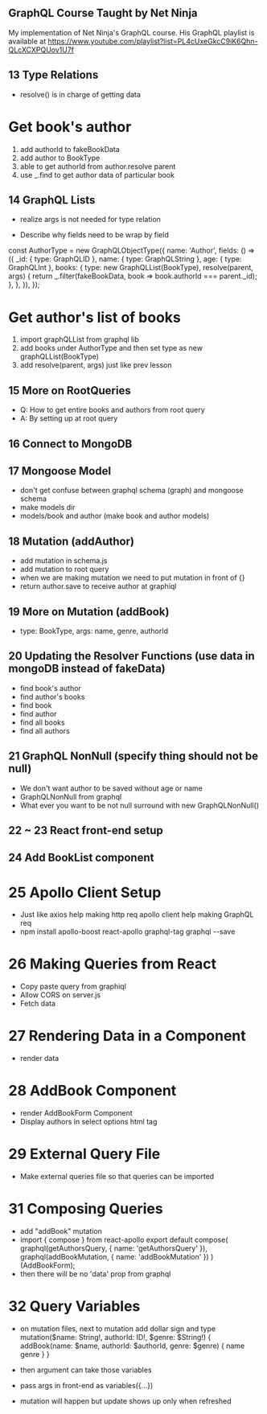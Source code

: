 ## GraphQL Course Taught by Net Ninja
My implementation of Net Ninja's GraphQL course.
His GraphQL playlist is available at 
https://www.youtube.com/playlist?list=PL4cUxeGkcC9iK6Qhn-QLcXCXPQUov1U7f

## 13 Type Relations
- resolve() is in charge of getting data

# Get book's author

1. add authorId to fakeBookData
2. add author to BookType
3. able to get authorId from author.resolve parent
4. use _.find to get author data of particular book

## 14 GraphQL Lists

- realize args is not needed for type relation

- Describe why fields need to be wrap by field

const AuthorType = new GraphQLObjectType({
  name: 'Author',
  fields: () => ({
    _id: { type: GraphQLID },
    name: { type: GraphQLString },
    age: { type: GraphQLInt },
    books: {
      type: new GraphQLList(BookType),
      resolve(parent, args) {
        return _.filter(fakeBookData, book => book.authorId === parent._id);
      },
    },
  }),
});

# Get author's list of books

1. import graphQLList from graphql lib
2. add books under AuthorType and then set type as new graphQLList(BookType)
3. add resolve(parent, args) just like prev lesson

## 15 More on RootQueries

- Q: How to get entire books and authors from root query
- A: By setting up at root query 

## 16 Connect to MongoDB

## 17 Mongoose Model

- don't get confuse between graphql schema (graph) and mongoose schema
- make models dir
- models/book and author (make book and author models)

## 18 Mutation (addAuthor)

- add mutation in schema.js
- add mutation to root query
- when we are making mutation we need to put mutation in front of {}
- return author.save to receive author at graphiql

## 19 More on Mutation (addBook)

- type: BookType, args: name, genre, authorId

## 20 Updating the Resolver Functions (use data in mongoDB instead of fakeData)

- find book's author
- find author's books
- find book
- find author
- find all books
- find all authors

## 21  GraphQL NonNull (specify thing should not be null)

- We don't want author to be saved without age or name
- GraphQLNonNull from graphql
- What ever you want to be not null surround with new GraphQLNonNull()

## 22 ~ 23 React front-end setup
## 24 Add BookList component

# 25 Apollo Client Setup

- Just like axios help making http req apollo client help making GraphQL req
- npm install apollo-boost react-apollo graphql-tag graphql --save

# 26 Making Queries from React

- Copy paste query from graphiql
- Allow CORS on server.js
- Fetch data

# 27 Rendering Data in a Component

- render data

# 28 AddBook Component

- render AddBookForm Component
- Display authors in select options html tag

# 29 External Query File

- Make external queries file so that queries can be imported

# 31 Composing Queries

- add "addBook" mutation
- import { compose } from react-apollo
export default compose(
  graphql(getAuthorsQuery, { name: 'getAuthorsQuery' }),
  graphql(addBookMutation, { name: 'addBookMutation' })
)(AddBookForm);
- then there will be no 'data' prop from graphql

# 32 Query Variables
- on mutation files, next to mutation add dollar sign and type
  mutation($name: String!, authorId: ID!, $genre: $String!) {
    addBook(name: $name, authorId: $authorId, genre: $genre) {
      name
      genre
    }
  }

- then argument can take those variables
- pass args in front-end as variables({...})
- mutation will happen but update shows up only when refreshed

